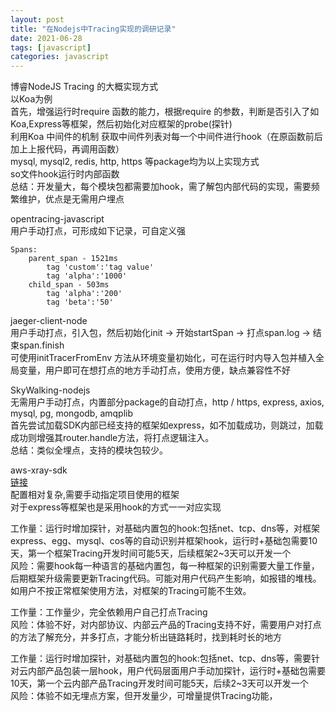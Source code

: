 ```yaml
---
layout: post
title: "在Nodejs中Tracing实现的调研记录"
date: 2021-06-28
tags: [javascript]
categories: javascript
---
```


博睿NodeJS Tracing 的大概实现方式  
以Koa为例  
首先，增强运行时require 函数的能力，根据require 的参数，判断是否引入了如Koa,Express等框架，然后初始化对应框架的probe(探针)  
利用Koa 中间件的机制 获取中间件列表对每一个中间件进行hook（在原函数前后加上上报代码，再调用函数）  
mysql, mysql2, redis, http, https 等package均为以上实现方式  
so文件hook运行时内部函数  
总结：开发量大，每个模块包都需要加hook，需了解包内部代码的实现，需要频繁维护，优点是无需用户埋点      

opentracing-javascript  
用户手动打点，可形成如下记录，可自定义强  
```
Spans:
    parent_span - 1521ms
        tag 'custom':'tag value'
        tag 'alpha':'1000'
    child_span - 503ms
        tag 'alpha':'200'
        tag 'beta':'50'
```

jaeger-client-node  
用户手动打点，引入包，然后初始化init -> 开始startSpan -> 打点span.log -> 结束span.finish  
可使用initTracerFromEnv 方法从环境变量初始化，可在运行时内导入包并植入全局变量，用户即可在想打点的地方手动打点，使用方便，缺点兼容性不好  

SkyWalking-nodejs  
无需用户手动打点，内置部分package的自动打点，http / https, express, axios, mysql, pg, mongodb, amqplib  
首先尝试加载SDK内部已经支持的框架如express，如不加载成功，则跳过，加载成功则增强其router.handle方法，将打点逻辑注入。  
总结：类似全埋点，支持的模块包较少。  

aws-xray-sdk  
[链接](https://github.com/aws-samples/aws-xray-sdk-node-sample/blob/master/index.js)  
配置相对复杂,需要手动指定项目使用的框架  
对于express等框架也是采用hook的方式一一对应实现  

工作量：运行时增加探针，对基础内置包的hook:包括net、tcp、dns等，对框架express、egg、mysql、cos等的自动识别并框架hook，运行时+基础包需要10天，第一个框架Tracing开发时间可能5天，后续框架2~3天可以开发一个  
风险：需要hook每一种语言的基础内置包，每一种框架的识别需要大量工作量，后期框架升级需要更新Tracing代码。可能对用户代码产生影响，如报错的堆栈。如用户不按正常框架使用方法，对框架的Tracing可能不生效。  

工作量：工作量少，完全依赖用户自己打点Tracing  
风险：体验不好，对内部协议、内部云产品的Tracing支持不好，需要用户对打点的方法了解充分，并多打点，才能分析出链路耗时，找到耗时长的地方  

工作量：运行时增加探针，对基础内置包的hook:包括net、tcp、dns等，需要针对云内部产品包装一层hook，用户代码层面用户手动加探针，运行时+基础包需要10天，第一个云内部产品Tracing开发时间可能5天，后续2~3天可以开发一个  
风险：体验不如无埋点方案，但开发量少，可增量提供Tracing功能，  
